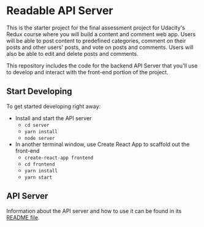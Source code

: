 # Readable API Server

This is the starter project for the final assessment project for Udacity's Redux course where you will build a content and comment web app. Users will be able to post content to predefined categories, comment on their posts and other users' posts, and vote on posts and comments. Users will also be able to edit and delete posts and comments.

This repository includes the code for the backend API Server that you'll use to develop and interact with the front-end portion of the project.

## Start Developing

To get started developing right away:

* Install and start the API server
    - `cd server`
    - `yarn install`
    - `node server`
* In another terminal window, use Create React App to scaffold out the front-end
    - `create-react-app frontend`
    - `cd frontend`
    - `yarn install`
    - `yarn start`

## API Server

Information about the API server and how to use it can be found in its [README file](api-server/README.md).

